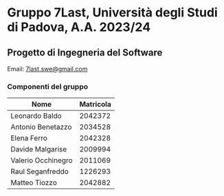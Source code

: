 # Gruppo 7Last, Università degli Studi di Padova, A.A. 2023/24
## Progetto di Ingegneria del Software

Email: <a href="mailto:7last.swe@gmail.com">7last.swe@gmail.com</a>

### Componenti del gruppo

| Nome | Matricola |
|---|---|
| Leonardo Baldo | 2042372 |
| Antonio Benetazzo | 2034528 |
| Elena Ferro | 2042328 |
| Davide Malgarise | 2009994 |
| Valerio Occhinegro | 2011069 |
| Raul Seganfreddo | 1226293 |
| Matteo Tiozzo | 2042882 |
